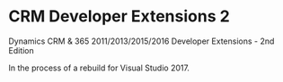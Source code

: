 # CRM Developer Extensions 2
Dynamics CRM &amp; 365 2011/2013/2015/2016 Developer Extensions - 2nd Edition

In the process of a rebuild for Visual Studio 2017.
